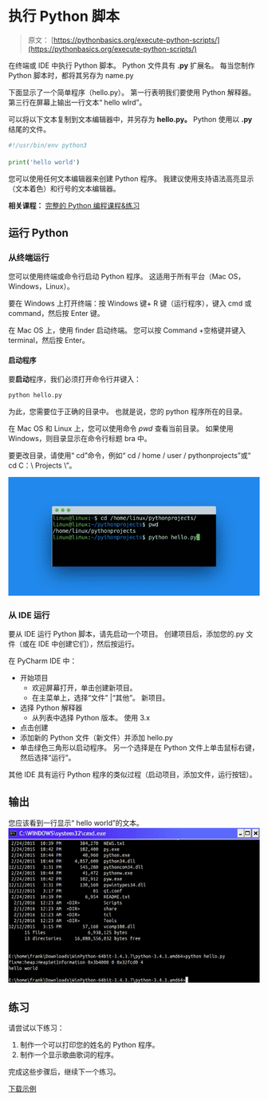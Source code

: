 # 执行 Python 脚本

> 原文： [https://pythonbasics.org/execute-python-scripts/](https://pythonbasics.org/execute-python-scripts/)

在终端或 IDE 中执行 Python 脚本。 Python 文件具有 **.py** 扩展名。 每当您制作 Python 脚本时，都将其另存为 name.py

下面显示了一个简单程序（hello.py）。 第一行表明我们要使用 Python 解释器。 第三行在屏幕上输出一行文本“ hello wlrd”。

可以将以下文本复制到文本编辑器中，并另存为 **hello.py。** Python 使用以 **.py** 结尾的文件。

```py
#!/usr/bin/env python3

print('hello world')

```

您可以使用任何文本编辑器来创建 Python 程序。 我建议使用支持语法高亮显示（文本着色）和行号的文本编辑器。

**相关课程：** [完整的 Python 编程课程&练习](https://gum.co/dcsp)

## 运行 Python

### 从终端运行

您可以使用终端或命令行启动 Python 程序。 这适用于所有平台（Mac OS，Windows，Linux）。

要在 Windows 上打开终端：按 Windows 键+ R 键（运行程序），键入 cmd 或 command，然后按 Enter 键。

在 Mac OS 上，使用 finder 启动终端。 您可以按 Command +空格键并键入 terminal，然后按 Enter。

#### 启动程序

要**启动**程序，我们必须打开命令行并键入：

```py
python hello.py

```

为此，您需要位于正确的目录中。 也就是说，您的 python 程序所在的目录。

在 Mac OS 和 Linux 上，您可以使用命令 _pwd_ 查看当前目录。
如果使用 Windows，则目录显示在命令行标题 bra 中。

要更改目录，请使用“ cd”命令，例如“ cd / home / user / pythonprojects”或“ cd C：\ Projects \”。

![start python script](img/b7ce2d469aa8be5727237b53886713d3.jpg)

### 从 IDE 运行

要从 IDE 运行 Python 脚本，请先启动一个项目。 创建项目后，添加您的.py 文件（或在 IDE 中创建它们），然后按运行。

在 PyCharm IDE 中：

*   开始项目
    *   欢迎屏幕打开，单击创建新项目。
    *   在主菜单上，选择“文件” |“其他”。 新项目。
*   选择 Python 解释器
    *   从列表中选择 Python 版本。 使用 3.x
*   点击创建
*   添加新的 Python 文件（新文件）并添加 hello.py
*   单击绿色三角形以启动程序。 另一个选择是在 Python 文件上单击鼠标右键，然后选择“运行”。

其他 IDE 具有运行 Python 程序的类似过程（启动项目，添加文件，运行按钮）。

## 输出

您应该看到一行显示“ hello world”的文本。
![python windows](img/4a49cf10d85187e98482d7b5e5afa647.jpg)

## 练习

请尝试以下练习：

1.  制作一个可以打印您的姓名的 Python 程序。
2.  制作一个显示歌曲歌词的程序。

完成这些步骤后，继续下一个练习。

[下载示例](https://gum.co/dcsp)